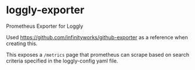 # loggly-exporter
Prometheus Exporter for Loggly


Used https://github.com/infinityworks/github-exporter as a reference when creating this.

This exposes a `/metrics` page that prometheus can scrape based on search criteria specified in the loggly-config yaml file.
